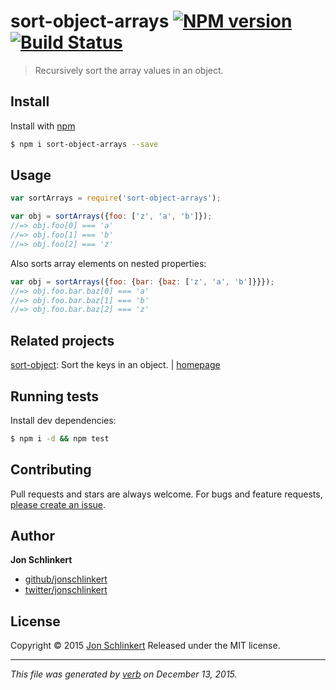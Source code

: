 # sort-object-arrays [![NPM version](https://img.shields.io/npm/v/sort-object-arrays.svg)](https://www.npmjs.com/package/sort-object-arrays) [![Build Status](https://img.shields.io/travis/jonschlinkert/sort-object-arrays.svg)](https://travis-ci.org/jonschlinkert/sort-object-arrays)

> Recursively sort the array values in an object.

## Install

Install with [npm](https://www.npmjs.com/)

```sh
$ npm i sort-object-arrays --save
```

## Usage

```js
var sortArrays = require('sort-object-arrays');

var obj = sortArrays({foo: ['z', 'a', 'b']});
//=> obj.foo[0] === 'a'
//=> obj.foo[1] === 'b'
//=> obj.foo[2] === 'z'
```

Also sorts array elements on nested properties:

```js
var obj = sortArrays({foo: {bar: {baz: ['z', 'a', 'b']}}});
//=> obj.foo.bar.baz[0] === 'a'
//=> obj.foo.bar.baz[1] === 'b'
//=> obj.foo.bar.baz[2] === 'z'
```

## Related projects

[sort-object](https://www.npmjs.com/package/sort-object): Sort the keys in an object. | [homepage](https://github.com/doowb/sort-object)

## Running tests

Install dev dependencies:

```sh
$ npm i -d && npm test
```

## Contributing

Pull requests and stars are always welcome. For bugs and feature requests, [please create an issue](https://github.com/jonschlinkert/sort-object-arrays/issues/new).

## Author

**Jon Schlinkert**

* [github/jonschlinkert](https://github.com/jonschlinkert)
* [twitter/jonschlinkert](http://twitter.com/jonschlinkert)

## License

Copyright © 2015 [Jon Schlinkert](https://github.com/jonschlinkert)
Released under the MIT license.

***

_This file was generated by [verb](https://github.com/verbose/verb) on December 13, 2015._